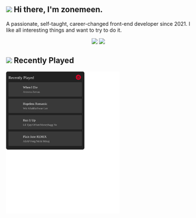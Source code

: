 ## <img src="https://emojis.slackmojis.com/emojis/images/1579216111/7550/pikachu_wave.gif?1579216111" width="28" /> Hi there, I'm zonemeen.

A passionate, self-taught, career-changed front-end developer since 2021. I like all interesting things and want to try to do it.

<p align="center">
  <img width="48%" src="https://github-readme-stats.vercel.app/api?username=zonemeen&show_icons=true&theme=tokyonight" />
  <img width="48%" src="https://github-readme-streak-stats.herokuapp.com/?user=zonemeen&theme=tokyonight" />
</p>

## <img src="https://emojis.slackmojis.com/emojis/images/1643515478/14993/music_level.gif?1643515478" width="25" /> Recently Played

<img width="310" alt="SVG" src="./163.svg" />
